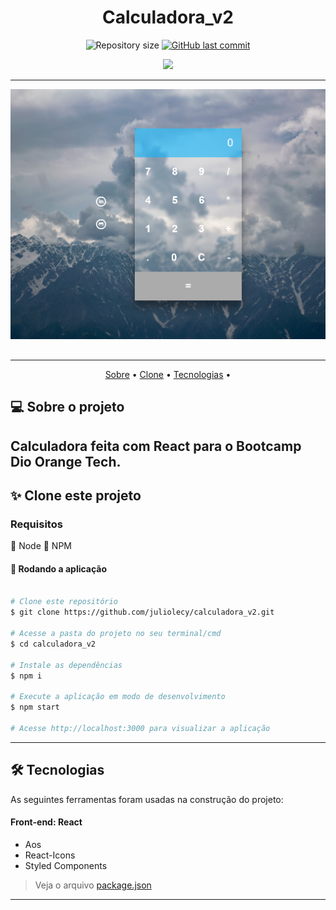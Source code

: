 <h1 align='center'>Calculadora_v2 </h1>


<p align="center">
  <img alt="Repository size" src="https://img.shields.io/github/repo-size/juliolecy/calculadora_v2">
  
  <a href="https://github.com/juliolecy/calculadora_v2/commits/maiin">
    <img alt="GitHub last commit" src="https://img.shields.io/github/last-commit/juliolecy/calculadora_v2">
  </a>
    
</p>

<div  align="center">
  <a>
    <img src="https://skillicons.dev/icons?i=react,js,html,css,nodejs,styledcomponents" />
  </a> 
</div>

---


<p align="center">
  <img src="https://raw.githubusercontent.com/juliolecy/calculadora_v2/main/perfil.png" width="max-content" title="hover text">
</p>


##

---

<p align="center">
 <a href="#-sobre-o-projeto">Sobre</a>  •
 <a href="#-clone-este-projeto">Clone</a>  • 
 <a href="#-tecnologias">Tecnologias</a>  • 
</p>


## 💻 Sobre o projeto
  Calculadora feita com React para o Bootcamp Dio Orange Tech.
--- 

## ✨ Clone este projeto

### Requisitos

🔵 Node
🔵 NPM

#### 🧭 Rodando a aplicação

```bash

# Clone este repositório
$ git clone https://github.com/juliolecy/calculadora_v2.git

# Acesse a pasta do projeto no seu terminal/cmd
$ cd calculadora_v2

# Instale as dependências
$ npm i

# Execute a aplicação em modo de desenvolvimento
$ npm start

# Acesse http://localhost:3000 para visualizar a aplicação

```

---

## 🛠 Tecnologias

As seguintes ferramentas foram usadas na construção do projeto:

#### **Front-end**: React

- Aos
- React-Icons
- Styled Components

> Veja o arquivo  [package.json](https://github.com/juliolecy/calculadora_v2/blob/main/package.json)

---
